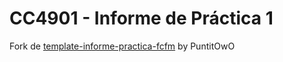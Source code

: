 # CC4901 - Informe de Práctica 1

Fork de [template-informe-practica-fcfm](https://github.com/PuntitOwO/template-informe-practica-fcfm) by PuntitOwO